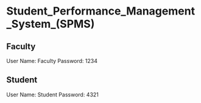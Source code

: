 # Student_Performance_Management_System_(SPMS)


Faculty
---------
User Name: Faculty
Password: 1234

Student
---------
User Name: Student
Password: 4321

